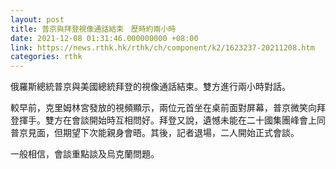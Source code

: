 ```yaml
---
layout: post
title: 普京與拜登視像通話結束　歷時約兩小時
date: 2021-12-08 01:31:46.000000000 +08:00
link: https://news.rthk.hk/rthk/ch/component/k2/1623237-20211208.htm
categories: rthk
---
```


俄羅斯總統普京與美國總統拜登的視像通話結束。雙方進行兩小時對話。

較早前，克里姆林宮發放的視頻顯示，兩位元首坐在桌前面對屏幕，普京微笑向拜登揮手。雙方在會談開始時互相問好。拜登又說，遺憾未能在二十國集團峰會上同普京見面，但期望下次能親身會晤。其後，記者退場，二人開始正式會談。

一般相信，會談重點談及烏克蘭問題。

